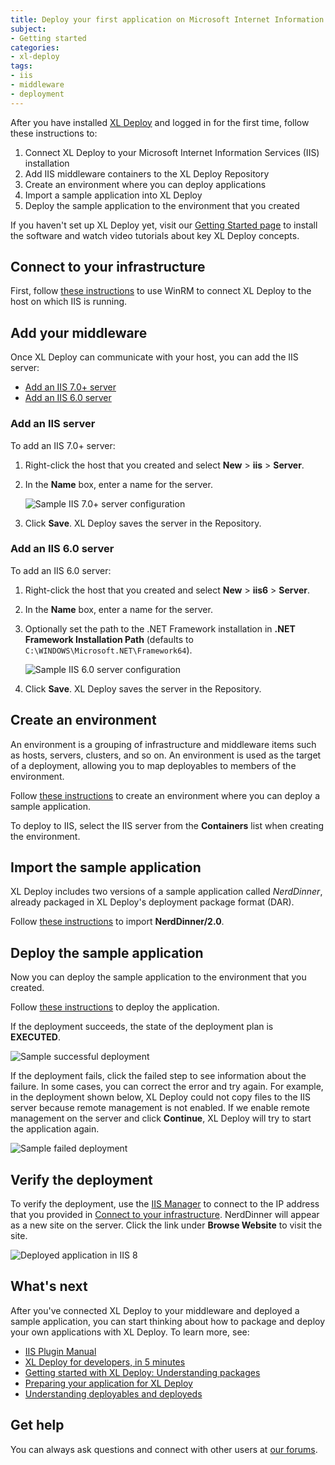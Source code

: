 ```yaml
---
title: Deploy your first application on Microsoft Internet Information Services (IIS)
subject:
- Getting started
categories:
- xl-deploy
tags:
- iis
- middleware
- deployment
---
```


After you have installed [XL Deploy](http://xebialabs.com/products/xl-deploy) and logged in for the first time, follow these instructions to:

1. Connect XL Deploy to your Microsoft Internet Information Services (IIS) installation
1. Add IIS middleware containers to the XL Deploy Repository
1. Create an environment where you can deploy applications
1. Import a sample application into XL Deploy
1. Deploy the sample application to the environment that you created

If you haven't set up XL Deploy yet, visit our [Getting Started page](http://xebialabs.com/products/xl-deploy/#getting-started) to install the software and watch video tutorials about key XL Deploy concepts.

## Connect to your infrastructure

First, follow [these instructions](connect-xl-deploy-to-your-infrastructure.html#connect-to-a-windows-host-using-winrm) to use WinRM to connect XL Deploy to the host on which IIS is running.

## Add your middleware

Once XL Deploy can communicate with your host, you can add the IIS server:

* [Add an IIS 7.0+ server](#add-an-iis-7-0-server)
* [Add an IIS 6.0 server](#add-an-iis-6-0-server)

### Add an IIS server

To add an IIS 7.0+ server:

1. Right-click the host that you created and select **New** > **iis** > **Server**.
2. In the **Name** box, enter a name for the server.

      ![Sample IIS 7.0+ server configuration](images/xl-deploy-trial/xl_deploy_trial_iis_server.png)

3. Click **Save**. XL Deploy saves the server in the Repository.

### Add an IIS 6.0 server

To add an IIS 6.0 server:

1. Right-click the host that you created and select **New** > **iis6** > **Server**.
2. In the **Name** box, enter a name for the server.
3. Optionally set the path to the .NET Framework installation in **.NET Framework Installation Path** (defaults to `C:\WINDOWS\Microsoft.NET\Framework64`).

      ![Sample IIS 6.0 server configuration](images/xl-deploy-trial/xl_deploy_trial_iis6_server.png)

3. Click **Save**. XL Deploy saves the server in the Repository.

## Create an environment

An environment is a grouping of infrastructure and middleware items such as hosts, servers, clusters, and so on. An environment is used as the target of a deployment, allowing you to map deployables to members of the environment.

Follow [these instructions](create-an-environment-in-xl-deploy.html) to create an environment where you can deploy a sample application.

To deploy to IIS, select the IIS server from the **Containers** list when creating the environment.

## Import the sample application

XL Deploy includes two versions of a sample application called *NerdDinner*, already packaged in XL Deploy's deployment package format (DAR).

Follow [these instructions](/xl-deploy/how-to/add-a-package-to-xl-deploy.html#import-a-package) to import **NerdDinner/2.0**.

## Deploy the sample application

Now you can deploy the sample application to the environment that you created.

Follow [these instructions](/xl-deploy/how-to/deploy-an-application.html) to deploy the application.

If the deployment succeeds, the state of the deployment plan is **EXECUTED**.

![Sample successful deployment](images/xl-deploy-trial/xl_deploy_trial_iis_successful_deployment.png)

If the deployment fails, click the failed step to see information about the failure. In some cases, you can correct the error and try again. For example, in the deployment shown below, XL Deploy could not copy files to the IIS server because remote management is not enabled. If we enable remote management on the server and click **Continue**, XL Deploy will try to start the application again.

![Sample failed deployment](images/xl-deploy-trial/xl_deploy_trial_iis_failed_deployment.png)

## Verify the deployment

To verify the deployment, use the <a href="http://msdn.microsoft.com/en-us/library/vstudio/bb763170(v=vs.100).aspx" target="_blank">IIS Manager</a> to connect to the IP address that you provided in [Connect to your infrastructure](#connect-to-your-infrastructure). NerdDinner will appear as a new site on the server. Click the link under **Browse Website** to visit the site.

![Deployed application in IIS 8](images/xl-deploy-trial/xl_deploy_trial_iis_deployed_website.png)

## What's next

After you've connected XL Deploy to your middleware and deployed a sample application, you can start thinking about how to package and deploy your own applications with XL Deploy. To learn more, see:

* [IIS Plugin Manual](http://docs.xebialabs.com/releases/latest/iis-plugin/iisPluginManual.html)
* [XL Deploy for developers, in 5 minutes](../concept/xl-deploy-for-developers.html)
* [Getting started with XL Deploy: Understanding packages](http://vimeo.com/99837504)
* [Preparing your application for XL Deploy](../concept/preparing-your-application-for-xl-deploy.html)
* [Understanding deployables and deployeds](../concept/understanding-deployables-and-deployeds.html)

## Get help

You can always ask questions and connect with other users at [our forums](https://support.xebialabs.com/forums).
